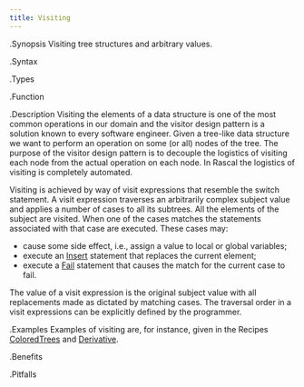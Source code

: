 ```yaml
---
title: Visiting
---
```


.Synopsis
Visiting tree structures and arbitrary values.

.Syntax

.Types

.Function

.Description
Visiting the elements of a data structure is one of the most common operations in our domain 
and the visitor design pattern is a solution known to every software engineer. 
Given a tree-like data structure we want to perform an operation on some (or all) nodes of the tree. The purpose of the visitor design pattern is to decouple the logistics of visiting each node from the actual operation on each node. In Rascal the logistics of visiting is completely automated.

Visiting is achieved by way of visit expressions that resemble the switch statement. A visit expression traverses an arbitrarily complex subject value and applies a number of cases to all its subtrees. 
All the elements of the subject are visited. When one of the cases matches the statements associated 
with that case are executed. These cases may:

*  cause some side effect, i.e., assign a value to local or global variables;
*  execute an [Insert]((Rascal:Statements-Insert)) statement that replaces the current element;
*  execute a [Fail]((Rascal:Statements-Fail)) statement that causes the match for 
   the current case to fail.

The value of a visit expression is the original subject value with all replacements made as dictated by matching cases. 
The traversal order in a visit expressions can be explicitly defined by the programmer. 

.Examples
Examples of visiting are, for instance, given in the Recipes 
[ColoredTrees]((Recipes:Common-ColoredTrees)) and [Derivative]((Recipes:Common-Derivative)).

.Benefits

.Pitfalls

